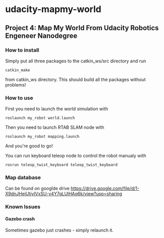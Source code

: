 # udacity-mapmy-world
## Project 4: Map My World From Udacity Robotics Engeneer Nanodegree

### How to install
Simply put all three packages to the catkin_ws/src directory and run
```
catkin_make
```
from catkin_ws directory. This should build all the packages without problems!

### How to use
First you need to launch the world simulation with
```
roslaunch my_robot world.launch
```
Then you need to launch RTAB SLAM node with
```
roslaunch my_robot mapping.launch
```
And you're good to go!

You can run keyboard teleop node to control the robot manualy with
```
rosrun teleop_twist_keyboard teleop_twist_keyboard
```

### Map database
Can be found on googlde drive https://drive.google.com/file/d/1-X9dnJHejUtiyIVxSU-y4Y7gLUlHAq6k/view?usp=sharing

### Known Issues
#### Gazebo crash
Sometimes gazebo just crashes - simply relaunch it.
